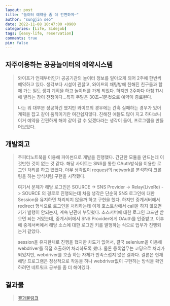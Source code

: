 ```yaml
---
layout: post
title: "놀이터 예약을 좀 더 간편하게~"
author: "sungjin seo"
date: 2022-11-08 10:47:00 +0900
categories: [Life, Sidejob]
tags: [easy-life, reservation]
comments: true
pin: false
---
```


## 자주이용하는 공공놀이터의 예약시스템
> 와이프가 언제부터인가 공공기관의 놀이터 정보를 알아오게 되어 2주에 한번씩 예약하고 있다.
> 생각보다 시설이 괜찮고, 와이프의 채팅방에 친해진 친구들과 함께 가는 일도 생겨 계획을 하고 놀이터를 가게 되었다.
> 하지만 2주마다 아침 11시에 열리는 창이 전쟁이다...특히 주말은 30초~1분컷으로 예약이 종료된다.
>
> 나는 뭐 대부분 성공하긴 했지만 와이프의 경우에는 간혹 실패하는 경우가 있어 계획을 잡고 같이 움직이기란 여간쉽지않다.
> 친해진 애들도 많아 지고 하다보니 이거 예약을 간편하게 해야 같이 갈 수 있겠다라는 생각이 들어, 프로그램을 만들어보았다.
>

## 개발회고
> 주피터노트북을 이용해 파이썬으로 개발을 진행했다. 간단한 모듈을 만드는데 이것만한 것이 없는 것 같다.
> 해당 사이트는 SNS를 통한 OAuth방식을 이용한 로그인 처리를 하고 있었다. 아무 생각없이 request의 network를 분석하여
> 크롤링을 하는 방식처럼 구현을 시작했다.
>
> 여기서 문제가 해당 로그인은 SOURCE -> SNS Provider -> Relay(LiveRe) -> SOURCE
> 의 경로로 진행되는데 처음 생각은 단순히 SNS 로그인에 대한 Session을 유지하면 처리되지 않을까 하고 구현을 했다.
> 하지만 중계서버에서 redirect 형식으로 로그인을 처리하는데 이게 호스트상에서 call을 하지 않으면 키가 발행이 안되는지,
> 계속 난관에 부딪혔다. 소스서버에 대한 로그인 코드만 받으면 되는 거였는데, 중계서버에서 SNS Provider에게 OAuth를 인증받고,
> 이후에 중계서버에서 해당 소스에 대한 로그인 키를 발행하는 식으로 업무가 진행되는거 같았다.
>
> session을 유지한채로 진행을 했지만 차도가 없어서, 결국 selenium을 이용해 webdriver를 직접 호출하여 처리하도록 했다.
> 물론 등록업무는 코딩으로 처리가 되었지만, webdriver를 호출 하는 자체가 만족스럽지 않은 결과다.
> 결론은 현재 해당 프로그램은 정상적으로 작동을 하나 webdriver없이 구현하는 방식을 확인하려면 네트워크 공부를 좀 더 해야겠다.
>

## 결과물
> [결과물링크][result_link]

[result_link]:https://github.com/sungjinseo/wife_crawling/tree/master/2.%EB%86%80%EC%9D%B4%ED%84%B0%EC%98%88%EC%95%BD
